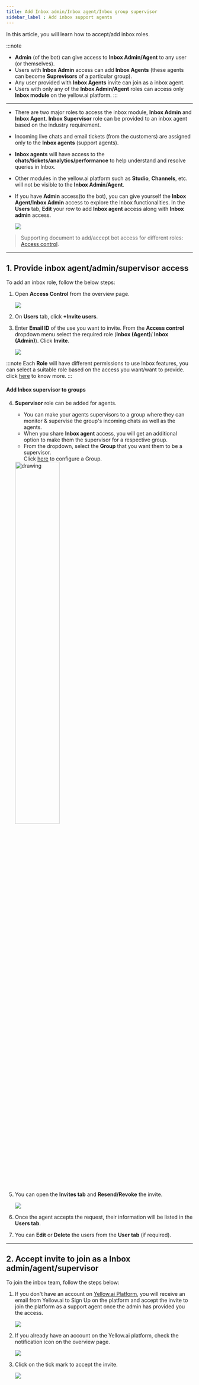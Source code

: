 ```yaml
---
title: Add Inbox admin/Inbox agent/Inbox group supervisor 
sidebar_label : Add inbox support agents
---
```


In this article, you will learn how to accept/add inbox roles. 


:::note
- **Admin** (of the bot) can give access to **Inbox Admin/Agent** to any user (or themselves).     
- Users with **Inbox Admin** access can add **Inbox Agents** (these agents can become **Suprevisors** of a particular group).
- Any user provided with **Inbox Agents** invite can join as a inbox agent. 
- Users with only any of the **Inbox Admin/Agent** roles can access only **Inbox module** on the yellow.ai platform.
:::



-----


- There are two major roles to access the inbox module, **Inbox Admin** and **Inbox Agent**. **Inbox Supervisor** role can be provided to an inbox agent based on the industry requirement. 
- Incoming live chats and email tickets (from the customers) are assigned only to the **Inbox agents** (support agents).
- **Inbox agents** will have access to the **chats/tickets/analytics/performance** to help understand and resolve queries in Inbox.
- Other modules in the yellow.ai platform such as **Studio**, **Channels**, etc. will not be visible to the **Inbox Admin/Agent**.
- If you have **Admin** access(to the bot), you can give yourself the **Inbox Agent/Inbox Admin** access to explore the Inbox functionalities. In the **Users** tab, **Edit** your row to add **Inbox agent** access along with **Inbox admin** access.

    ![](https://i.imgur.com/ZFp5TUO.png)


> Supporting document to add/accept bot access for different roles: [Access control](https://docs.yellow.ai/docs/platform_concepts/Getting%20Started/add-bot-collaborators).




------

## <a name="provideaccess"></a> 1. Provide inbox agent/admin/supervisor access


To add an inbox role, follow the below steps: 

1. Open **Access Control** from the overview page. 

    ![](https://i.imgur.com/5ME81yH.png)

2. On **Users** tab, click **+Invite users**.



3. Enter **Email ID** of the use you want to invite. From the **Access control** dropdown menu select the required role (**Inbox (Agent)**/ **Inbox (Admin)**). Click **Invite**. 
    
    ![](https://i.imgur.com/n5E7zhY.png)

:::note
Each **Role** will have different permissions to use Inbox features, you can select a suitable role based on the access you want/want to provide. click [here](/inbox/inbox_setup/roleaccess.md) to know more. 
:::
 

#### Add Inbox supervisor to groups

4. **Supervisor** role can be added for agents.
    - You can make your agents supervisors to a group where they can monitor & supervise the group's incoming chats as well as the agents.
    - When you share **Inbox agent** access, you will get an additional option to make them the supervisor for a respective group.
    - From the dropdown, select the **Group** that you want them to be a supervisor.      
    Click [here](https://docs.yellow.ai/docs/platform_concepts/inbox/inbox-settings/team/groups) to configure a Group.
    
    <img src="https://i.imgur.com/RNsGTzx.png" alt="drawing" width="50%"/>    




5. You can open the **Invites tab** and **Resend/Revoke** the invite. 

    ![](https://i.imgur.com/Qd85Tlw.png)

6. Once the agent accepts the request, their information will be listed in the **Users tab**. 
7. You can **Edit** or **Delete** the users from the **User tab** (if required).

------



## <a name="acceptaccess"></a> 2. Accept invite to join as a Inbox admin/agent/supervisor

To join the inbox team, follow the steps below:

1. If you don't have an account on [Yellow.ai Platform](https://cloud.yellow.ai), you will receive an email from Yellow.ai to Sign Up on the platform and accept the invite to join the platform as a support agent once the admin has provided you the access.

    ![](https://i.imgur.com/T1kacbw.png)


2. If you already have an account on the Yellow.ai platform, check the notification icon on the overview page. 

    ![](https://i.imgur.com/q20mMo4.png)


3. Click on the tick mark to accept the invite.

    ![](https://i.imgur.com/CGK4W7h.png)



